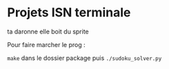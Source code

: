 # Projets ISN terminale
ta daronne elle boit du sprite

Pour faire marcher le prog :

`make` dans le dossier package puis `./sudoku_solver.py`


